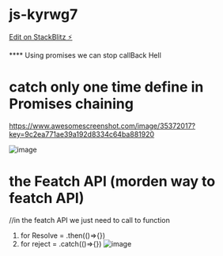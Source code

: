 # js-kyrwg7

[Edit on StackBlitz ⚡️](https://stackblitz.com/edit/js-kyrwg7)

\*\*\*\* Using promises we can stop callBack Hell

# catch only one time define in Promises chaining

https://www.awesomescreenshot.com/image/35372017?key=9c2ea771ae39a192d8334c64ba881920

![image](https://user-images.githubusercontent.com/99024438/207840180-f0c89888-72cb-4f9c-bd88-79a5f927cab9.png)

# the Featch API (morden way to featch API)

//in the featch API we just need to call to function

1. for Resolve = .then(()=>{})
2. for reject = .catch(()=>{})
   ![image](https://user-images.githubusercontent.com/99024438/207844402-a9fa1bad-2ecd-4263-82fd-f36b31954da8.png)
